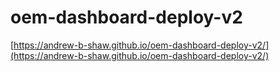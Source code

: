 # oem-dashboard-deploy-v2
[https://andrew-b-shaw.github.io/oem-dashboard-deploy-v2/](https://andrew-b-shaw.github.io/oem-dashboard-deploy-v2/)
